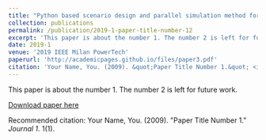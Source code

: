 ```yaml
---
title: "Python based scenario design and parallel simulation method for transient rotor angle stability assessment in PowerFactory"
collection: publications
permalink: /publication/2019-1-paper-title-number-12
excerpt: 'This paper is about the number 1. The number 2 is left for future work.'
date: 2019-1
venue: '2019 IEEE Milan PowerTech'
paperurl: 'http://academicpages.github.io/files/paper3.pdf'
citation: 'Your Name, You. (2009). &quot;Paper Title Number 1.&quot; <i>Journal 1</i>. 1(1).'
---
```

This paper is about the number 1. The number 2 is left for future work.

[Download paper here](http://academicpages.github.io/files/paper3.pdf)

Recommended citation: Your Name, You. (2009). "Paper Title Number 1." <i>Journal 1</i>. 1(1).